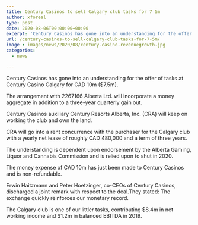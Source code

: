 ```yaml
---
title: Century Casinos to sell Calgary club tasks for 7 5m
author: xforeal 
type: post
date: 2020-08-06T00:00:00+00:00
excerpt: 'Century Casinos has gone into an understanding for the offer of tasks at Century Casino Calgary for CAD 10m ($7 '
url: /century-casinos-to-sell-calgary-club-tasks-for-7-5m/
image : images/news/2020/08/century-casino-revenuegrowth.jpg
categories:
  - news

---
```

Century Casinos has gone into an understanding for the offer of tasks at Century Casino Calgary for CAD 10m ($7.5m). 

The arrangement with 2267166 Alberta Ltd. will incorporate a money aggregate in addition to a three-year quarterly gain out. 

Century Casinos auxiliary Century Resorts Alberta, Inc. (CRA) will keep on working the club and own the land. 

CRA will go into a rent concurrence with the purchaser for the Calgary club with a yearly net lease of roughly CAD 480,000 and a term of three years. 

The understanding is dependent upon endorsement by the Alberta Gaming, Liquor and Cannabis Commission and is relied upon to shut in 2020. 

The money expense of CAD 10m has just been made to Century Casinos and is non-refundable. 

Erwin Haitzmann and Peter Hoetzinger, co-CEOs of Century Casinos, discharged a joint remark with respect to the deal.They stated: The exchange quickly reinforces our monetary record. 

The Calgary club is one of our littler tasks, contributing $8.4m in net working income and $1.2m in balanced EBITDA in 2019.